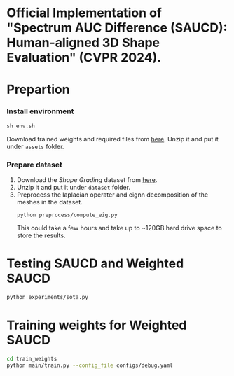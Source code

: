 # Official Implementation of "Spectrum AUC Difference (SAUCD): Human-aligned 3D Shape Evaluation" (CVPR 2024).

# Prepartion

### Install environment
```
sh env.sh
```

Download trained weights and required files from [here](https://drive.google.com/drive/folders/1Lj2Bzsvd4ikuLpiS0IW63BwSlSk3hjLv?usp=drive_link). Unzip it and put it under ```assets``` folder.


### Prepare dataset
1. Download the *Shape Grading* dataset from [here](https://drive.google.com/drive/folders/1LeN3dfb3AQvGyHx7jUn-GEFQO3Rl51G3?usp=drive_link).
2. Unzip it and put it under ```dataset``` folder.
3. Preprocess the laplacian operater and eignn decomposition of the meshes in the dataset.
    ```
    python preprocess/compute_eig.py
    ```
    This could take a few hours and take up to ~120GB hard drive space to store the results.

### 

# Testing SAUCD and Weighted SAUCD
```bash
python experiments/sota.py 
```
# Training weights for Weighted SAUCD
```bash
cd train_weights
python main/train.py --config_file configs/debug.yaml
```
